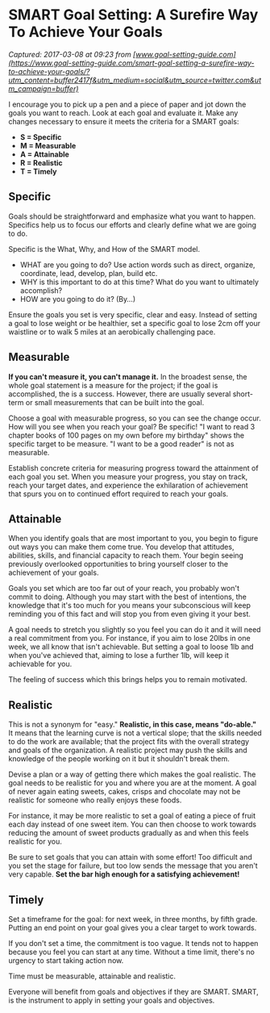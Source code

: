 # SMART Goal Setting: A Surefire Way To Achieve Your Goals

_Captured: 2017-03-08 at 09:23 from [www.goal-setting-guide.com](https://www.goal-setting-guide.com/smart-goal-setting-a-surefire-way-to-achieve-your-goals/?utm_content=buffer2417f&utm_medium=social&utm_source=twitter.com&utm_campaign=buffer)_

I encourage you to pick up a pen and a piece of paper and jot down the goals you want to reach. Look at each goal and evaluate it. Make any changes necessary to ensure it meets the criteria for a SMART goals:

  * **S = Specific**
  * **M = Measurable**
  * **A = Attainable**
  * **R = Realistic**
  * **T = Timely**

## Specific

Goals should be straightforward and emphasize what you want to happen. Specifics help us to focus our efforts and clearly define what we are going to do.

Specific is the What, Why, and How of the SMART model.

  * WHAT are you going to do? Use action words such as direct, organize, coordinate, lead, develop, plan, build etc.
  * WHY is this important to do at this time? What do you want to ultimately accomplish?
  * HOW are you going to do it? (By…)

Ensure the goals you set is very specific, clear and easy. Instead of setting a goal to lose weight or be healthier, set a specific goal to lose 2cm off your waistline or to walk 5 miles at an aerobically challenging pace.

## Measurable

**If you can't measure it, you can't manage it.** In the broadest sense, the whole goal statement is a measure for the project; if the goal is accomplished, the is a success. However, there are usually several short-term or small measurements that can be built into the goal.

Choose a goal with measurable progress, so you can see the change occur. How will you see when you reach your goal? Be specific! "I want to read 3 chapter books of 100 pages on my own before my birthday" shows the specific target to be measure. "I want to be a good reader" is not as measurable.

Establish concrete criteria for measuring progress toward the attainment of each goal you set. When you measure your progress, you stay on track, reach your target dates, and experience the exhilaration of achievement that spurs you on to continued effort required to reach your goals.

## Attainable

When you identify goals that are most important to you, you begin to figure out ways you can make them come true. You develop that attitudes, abilities, skills, and financial capacity to reach them. Your begin seeing previously overlooked opportunities to bring yourself closer to the achievement of your goals.

Goals you set which are too far out of your reach, you probably won't commit to doing. Although you may start with the best of intentions, the knowledge that it's too much for you means your subconscious will keep reminding you of this fact and will stop you from even giving it your best.

A goal needs to stretch you slightly so you feel you can do it and it will need a real commitment from you. For instance, if you aim to lose 20lbs in one week, we all know that isn't achievable. But setting a goal to loose 1lb and when you've achieved that, aiming to lose a further 1lb, will keep it achievable for you.

The feeling of success which this brings helps you to remain motivated.

## Realistic

This is not a synonym for "easy." **Realistic, in this case, means "do-able."** It means that the learning curve is not a vertical slope; that the skills needed to do the work are available; that the project fits with the overall strategy and goals of the organization. A realistic project may push the skills and knowledge of the people working on it but it shouldn't break them.

Devise a plan or a way of getting there which makes the goal realistic. The goal needs to be realistic for you and where you are at the moment. A goal of never again eating sweets, cakes, crisps and chocolate may not be realistic for someone who really enjoys these foods.

For instance, it may be more realistic to set a goal of eating a piece of fruit each day instead of one sweet item. You can then choose to work towards reducing the amount of sweet products gradually as and when this feels realistic for you.

Be sure to set goals that you can attain with some effort! Too difficult and you set the stage for failure, but too low sends the message that you aren't very capable. **Set the bar high enough for a satisfying achievement!**

## Timely

Set a timeframe for the goal: for next week, in three months, by fifth grade. Putting an end point on your goal gives you a clear target to work towards.

If you don't set a time, the commitment is too vague. It tends not to happen because you feel you can start at any time. Without a time limit, there's no urgency to start taking action now.

Time must be measurable, attainable and realistic.

Everyone will benefit from goals and objectives if they are SMART. SMART, is the instrument to apply in setting your goals and objectives.

